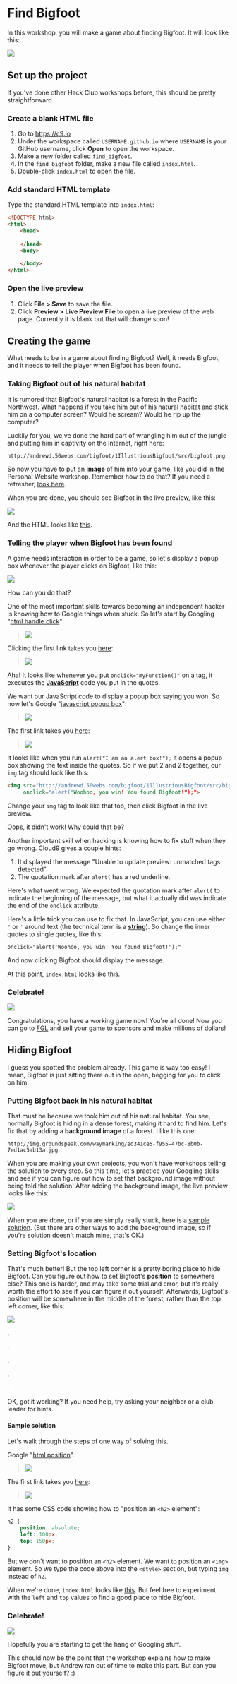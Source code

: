 # Find Bigfoot

In this workshop, you will make a game about finding Bigfoot. It will look like this:

![](img/final_screenshot.png)

## Set up the project

If you've done other Hack Club workshops before, this should be pretty straightforward.

### Create a blank HTML file

1. Go to https://c9.io
2. Under the workspace called `USERNAME.github.io` where `USERNAME` is your GitHub username, click **Open** to open the workspace.
3. Make a new folder called `find_bigfoot`.
4. In the `find_bigfoot` folder, make a new file called `index.html`.
5. Double-click `index.html` to open the file.

### Add standard HTML template

Type the standard HTML template into `index.html`:

```html
<!DOCTYPE html>
<html>
    <head>
    
    </head>
    <body>
    
    </body>
</html>
```

### Open the live preview

1. Click **File > Save** to save the file.
2. Click **Preview > Live Preview File** to open a live preview of the web page. Currently it is blank but that will change soon!

## Creating the game

What needs to be in a game about finding Bigfoot? Well, it needs Bigfoot, and it needs to tell the player when Bigfoot has been found.

### Taking Bigfoot out of his natural habitat

It is rumored that Bigfoot's natural habitat is a forest in the Pacific Northwest. What happens if you take him out of his natural habitat and stick him on a computer screen? Would he scream? Would he rip up the computer?

Luckily for you, we've done the hard part of wrangling him out of the jungle and putting him in captivity on the Internet, right here:

    http://andrewd.50webs.com/bigfoot/1IllustriousBigfoot/src/bigfoot.png

So now you have to put an **image** of him into your game, like you did in the Personal Website workshop. Remember how to do that? If you need a refresher, [look here](https://github.com/jonleung/hackclub/tree/add-personal-website-workshop/workshops/personal_website#user-content-6-adding-an-image-with-the-image-tag).

When you are done, you should see Bigfoot in the live preview, like this:

![](img/bigfoot_image.png)

And the HTML looks like [this](examples/index1.html).

### Telling the player when Bigfoot has been found

A game needs interaction in order to be a game, so let's display a popup box whenever the player clicks on Bigfoot, like this:

![](img/bigfoot_popup.png)

How can you do that?

One of the most important skills towards becoming an independent hacker is knowing how to Google things when stuck. So let's start by Googling "[html handle click](https://www.google.com/search?q=html+handle+click)":

> ![](img/google_html_handle_click.png)

Clicking the first link takes you [here](http://www.w3schools.com/jsref/event_onclick.asp):

> ![](img/w3schools_onclick.png)

Aha! It looks like whenever you put `onclick="myFunction()"` on a tag, it executes the [**JavaScript**](http://www.w3schools.com/js/) code you put in the quotes.

We want our JavaScript code to display a popup box saying you won. So now let's Google "[javascript popup box](https://www.google.com/search?q=javascript+popup+box)":

> ![](img/google_javascript_popup_box.png)

The first link takes you [here](http://www.w3schools.com/js/js_popup.asp):

> ![](img/w3schools_popup.png)

It looks like when you run `alert("I am an alert box!");` it opens a popup box showing the text inside the quotes. So if we put 2 and 2 together, our `img` tag should look like this:

```html
<img src="http://andrewd.50webs.com/bigfoot/1IllustriousBigfoot/src/bigfoot.png"
     onclick="alert("Woohoo, you win! You found Bigfoot!");">
```

Change your `img` tag to look like that too, then click Bigfoot in the live preview.

Oops, it didn't work! Why could that be?

Another important skill when hacking is knowing how to fix stuff when they go wrong. Cloud9 gives a couple hints:

1. It displayed the message "Unable to update preview: unmatched tags detected"
2. The quotation mark after `alert(` has a red underline.

Here's what went wrong. We expected the quotation mark after `alert(` to indicate the beginning of the message, but what it actually did was indicate the end of the `onclick` attribute.

Here's a little trick you can use to fix that. In JavaScript, you can use either `"` or `'` around text (the technical term is a [**string**](http://www.w3schools.com/js/js_strings.asp)). So change the inner quotes to single quotes, like this:

    onclick="alert('Woohoo, you win! You found Bigfoot!');"

And now clicking Bigfoot should display the message.

At this point, `index.html` looks like [this](examples/index2.html).

### Celebrate!

![](https://github.com/jonleung/hackclub/raw/add-personal-website-workshop/workshops/personal_website/img/celebrate_king_kid.gif)

Congratulations, you have a working game now! You're all done! Now you can go to [FGL](https://fgl.com) and sell your game to sponsors and make millions of dollars!

## Hiding Bigfoot

I guess you spotted the problem already. This game is way too easy! I mean, Bigfoot is just sitting there out in the open, begging for you to click on him.

### Putting Bigfoot back in his natural habitat

That must be because we took him out of his natural habitat. You see, normally Bigfoot is hiding in a dense forest, making it hard to find him. Let's fix that by adding a **background image** of a forest. I like this one:

    http://img.groundspeak.com/waymarking/ed341ce5-f955-47bc-8b0b-7ed1ac5ab13a.jpg

When you are making your own projects, you won't have workshops telling the solution to every step. So this time, let's practice your Googling skills and see if you can figure out how to set that background image without being told the solution! After adding the background image, the live preview looks like this:

![](img/bigfoot_background.png)

When you are done, or if you are simply really stuck, here is a [sample solution](examples/index3.html). (But there are other ways to add the background image, so if you're solution doesn't match mine, that's OK.)

### Setting Bigfoot's location

That's much better! But the top left corner is a pretty boring place to hide Bigfoot. Can you figure out how to set Bigfoot's **position** to somewhere else? This one is harder, and may take some trial and error, but it's really worth the effort to see if you can figure it out yourself. Afterwards, Bigfoot's position will be somewhere in the middle of the forest, rather than the top left corner, like this:

![](img/bigfoot_position.png)

.

.

.

.

.

OK, got it working? If you need help, try asking your neighbor or a club leader for hints.

#### Sample solution

Let's walk through the steps of one way of solving this.

Google "[html position](https://www.google.com/search?q=html+position)".

> ![](img/google_html_position.png)

The first link takes you [here](http://www.w3schools.com/cssref/pr_class_position.asp):

> ![](img/w3schools_position.png)

It has some CSS code showing how to "position an `<h2>` element":

```css
h2 {
    position: absolute;
    left: 100px;
    top: 150px;
}
```

But we don't want to position an `<h2>` element. We want to position an `<img>` element. So we type the code above into the `<style>` section, but typing `img` instead of `h2`.

When we're done, `index.html` looks like [this](examples/index4.html). But feel free to experiment with the `left` and `top` values to find a good place to hide Bigfoot.

### Celebrate!

![](https://github.com/jonleung/hackclub/raw/add-personal-website-workshop/workshops/personal_website/img/celebrate_rush_hour.gif)

Hopefully you are starting to get the hang of Googling stuff.

This should now be the point that the workshop explains how to make Bigfoot move, but Andrew ran out of time to make this part. But can you figure it out yourself? :)
